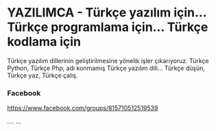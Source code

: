 # YAZILIMCA - Türkçe yazılım için... Türkçe programlama için... Türkçe kodlama için
Türkçe yazılım dillerinin geliştirilmesine yönelik işler çıkarıyoruz. Türkçe Python, Türkçe Php, adı konmamış Türkçe yazılım dili... Türkçe düşün, Türkçe yaz, Türkçe çalış.

### Facebook
https://www.facebook.com/groups/815710512519539

....
...
